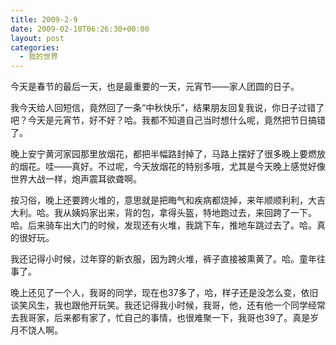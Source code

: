 ```yaml
---
title: 2009-2-9
date: 2009-02-10T06:26:30+00:00
layout: post
categories:
  - 我的世界
---
```

今天是春节的最后一天，也是最重要的一天，元宵节——家人团圆的日子。

我今天给人回短信，竟然回了一条“中秋快乐”，结果朋友回复我说，你日子过错了吧？今天是元宵节，好不好？哈。我都不知道自己当时想什么呢，竟然把节日搞错了。

晚上安宁黄河家园那里放烟花，都把半幅路封掉了，马路上摆好了很多晚上要燃放的烟花。哇——真好。不过呢，今天放烟花的特别多哦，尤其是今天晚上感觉好像世界大战一样，炮声震耳欲聋啊。

按习俗，晚上还要跨火堆的，意思就是把晦气和疾病都烧掉，来年顺顺利利，大吉大利。哈。我从姨妈家出来，背的包，拿得头盔，特地跑过去，来回跨了一下。哈。后来骑车出大门的时候，发现还有火堆，我跳下车，推地车跳过去了。哈。真的很好玩。

我还记得小时候，过年穿的新衣服，因为跨火堆，裤子直接被熏黄了。哈。童年往事了。
<!--more-->
晚上还见了一个人，我哥的同学，现在也37多了，哈，样子还是没怎么变，依旧谈笑风生，我也跟他开玩笑。我还记得我小时候，我哥，他，还有他一个同学经常去我哥家，后来都有家了，忙自己的事情，也很难聚一下，我哥也39了。真是岁月不饶人啊。